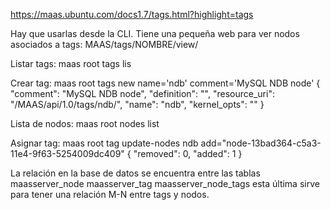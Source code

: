 https://maas.ubuntu.com/docs1.7/tags.html?highlight=tags

Hay que usarlas desde la CLI.
Tiene una pequeña web para ver nodos asociados a tags:
MAAS/tags/NOMBRE/view/

Listar tags:
maas root tags lis

Crear tag:
maas root tags new name='ndb' comment='MySQL NDB node'
{
    "comment": "MySQL NDB node", 
    "definition": "", 
    "resource_uri": "/MAAS/api/1.0/tags/ndb/", 
    "name": "ndb", 
    "kernel_opts": ""
}

Lista de nodos:
maas root nodes list

Asignar tag:
maas root tag update-nodes ndb add="node-13bad364-c5a3-11e4-9f63-5254009dc409"
{
    "removed": 0, 
    "added": 1
}



La relación en la base de datos se encuentra entre las tablas
maasserver_node
maasserver_tag
maasserver_node_tags
  esta última sirve para tener una relación M-N entre tags y nodos.
